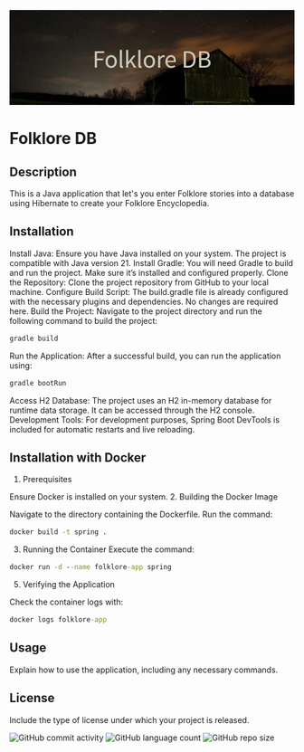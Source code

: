 ![Folklore DB banner](https://github.com/PlamMari/Folklore/blob/master/Folklore_DB%20(2).png)


# Folklore DB

## Description

This is a Java application that let's you enter Folklore stories into a database using Hibernate to create your Folklore Encyclopedia.

## Installation

Install Java: Ensure you have Java installed on your system. The project is compatible with Java version 21.
Install Gradle: You will need Gradle to build and run the project. Make sure it’s installed and configured properly.
Clone the Repository: Clone the project repository from GitHub to your local machine.
Configure Build Script: The build.gradle file is already configured with the necessary plugins and dependencies. No changes are required here.
Build the Project: Navigate to the project directory and run the following command to build the project:
```cmd
gradle build
```
Run the Application: After a successful build, you can run the application using:
```cmd
gradle bootRun
```
Access H2 Database: The project uses an H2 in-memory database for runtime data storage. It can be accessed through the H2 console.
Development Tools: For development purposes, Spring Boot DevTools is included for automatic restarts and live reloading.

## Installation with Docker

1. Prerequisites

Ensure Docker is installed on your system.
2. Building the Docker Image

Navigate to the directory containing the Dockerfile.
Run the command:
```cmd
docker build -t spring .
```
3. Running the Container
Execute the command:
```cmd
docker run -d --name folklore-app spring
```
5. Verifying the Application

Check the container logs with: 
```cmd
docker logs folklore-app
```

## Usage

Explain how to use the application, including any necessary commands.

## License

Include the type of license under which your project is released.


![GitHub commit activity](https://img.shields.io/github/commit-activity/t/PlamMari/Folklore?style=for-the-badge&label=total%20commits&color=lavender)
![GitHub language count](https://img.shields.io/github/languages/count/PlamMari/Folklore?style=for-the-badge&color=lavender)
![GitHub repo size](https://img.shields.io/github/repo-size/PlamMari/Folklore?style=for-the-badge&color=lavender)



